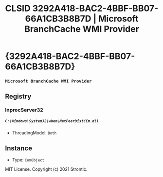 ﻿---
title: "CLSID 3292A418-BAC2-4BBF-BB07-66A1CB3B8B7D | Microsoft BranchCache WMI Provider"
excerpt: What is COM-Object CLSID 3292A418-BAC2-4BBF-BB07-66A1CB3B8B7D?
---

# {3292A418-BAC2-4BBF-BB07-66A1CB3B8B7D}

### `Microsoft BranchCache WMI Provider`

## Registry


### InprocServer32

##### `C:\Windows\System32\wbem\NetPeerDistCim.dll`
* ThreadingModel: `Both`

## Instance

* Type: `ComObject`

MIT License. Copyright (c) 2021 Strontic.



